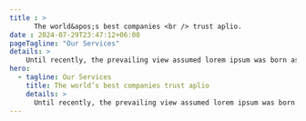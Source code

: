 ```yaml
---
title : >
      The world&apos;s best companies <br /> trust aplio.
date : 2024-07-29T23:47:12+06:00
pageTagline: "Our Services"
details: >
    Until recently, the prevailing view assumed lorem ipsum was born as a nonsense text. It's not Latin, though it looks like it
hero:
  - tagline: Our Services  
    title: The world’s best companies trust aplio
    details: >
      Until recently, the prevailing view assumed lorem ipsum was born as a nonsense text. It's not Latin, though it looks like it
---
```

